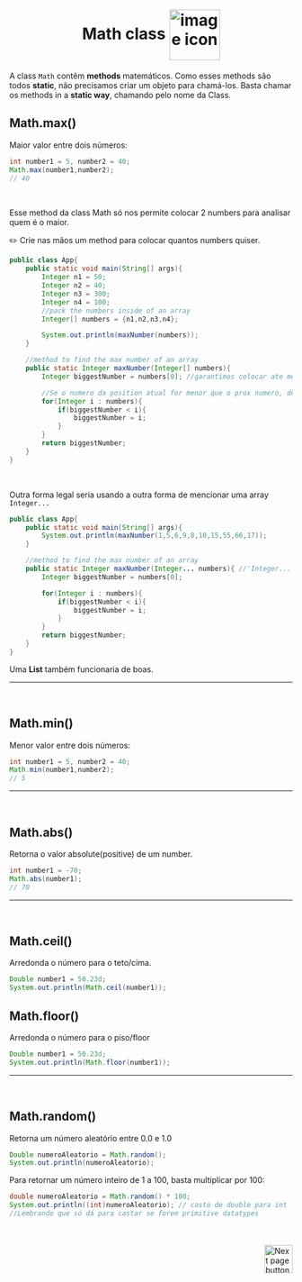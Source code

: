 <h1 align="center">
    Math class
    <img src="https://cdn-icons-png.flaticon.com/512/1739/1739515.png" alt="image icon" width="90px" align="center">
</h1>
  
A class `Math` contêm **methods** matemáticos. Como esses methods são todos **static**, não precisamos criar um objeto para chamá-los. Basta chamar os methods in a **static way**, chamando pelo nome da Class.


## Math.max()
Maior valor entre dois números:
```java
int number1 = 5, number2 = 40;
Math.max(number1,number2);
// 40 
```
<br>

Esse method da class Math só nos permite colocar 2 numbers para analisar quem é o maior.

✏️ Crie nas mãos um method para colocar quantos numbers quiser.

```java
public class App{
    public static void main(String[] args){
        Integer n1 = 50;
        Integer n2 = 40;
        Integer n3 = 300;
        Integer n4 = 100;
        //pack the numbers inside of an array
        Integer[] numbers = {n1,n2,n3,n4};

        System.out.println(maxNumber(numbers));
    }

    //method to find the max number of an array
    public static Integer maxNumber(Integer[] numbers){
        Integer biggestNumber = numbers[0]; //garantimos colocar ate mesmo numeros negativos. Se tivesse colocado '0' para inicializar essa variable daria ruim para os numeros negativos.

        //Se o numero da position atual for menor que o prox numero, descartamos ele e armazenamos o prox number.
        for(Integer i : numbers){
            if(biggestNumber < i){
                biggestNumber = i;
            }
        }
        return biggestNumber;
    }
}
```

<br>

Outra forma legal seria usando a outra forma de mencionar uma array `Integer...`

```java
public class App{
    public static void main(String[] args){
        System.out.println(maxNumber(1,5,6,9,8,10,15,55,66,17));
    }

    //method to find the max number of an array
    public static Integer maxNumber(Integer... numbers){ //'Integer...' é a mesma coisa que uma array. 'Integer[] number' == 'Integer... number'
        Integer biggestNumber = numbers[0];

        for(Integer i : numbers){
            if(biggestNumber < i){
                biggestNumber = i;
            }
        }
        return biggestNumber;
    }
}
```

Uma **List** também funcionaria de boas.

<hr>
<br>

## Math.min()
Menor valor entre dois números:
```java
int number1 = 5, number2 = 40;
Math.min(number1,number2);
// 5
```

<hr>
<br>

## Math.abs()
Retorna o valor absolute(positive) de um number.
```java
int number1 = -70;
Math.abs(number1);
// 70
```

<hr>
<br>

## Math.ceil()
Arredonda o número para o teto/cima.
```java
Double number1 = 50.23d;
System.out.println(Math.ceil(number1));
```

## Math.floor()
Arredonda o número para o piso/floor

```java
Double number1 = 50.23d;
System.out.println(Math.floor(number1));
```

<hr>
<br>

## Math.random()
Retorna um número aleatório entre 0.0 e 1.0

```java
Double numeroAleatorio = Math.random();
System.out.println(numeroAleatorio);
```

Para retornar um número inteiro de 1 a 100, basta multiplicar por 100:

```java
double numeroAleatorio = Math.random() * 100;
System.out.println((int)numeroAleatorio); // casto de double para int
//Lembrando que só dá para castar se forem primitive datatypes
```

<br>
<br>



<!-- Next Page Button -->
<a href="https://github.com/lGabrielDev/02.java/blob/main/Estudo/5.operators/3.random_number.md">
  <img src="https://cdn-icons-png.flaticon.com/512/8175/8175884.png" alt="Next page button" width="50px" align="right">
</a>